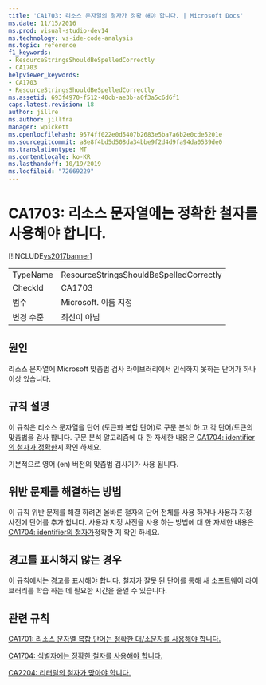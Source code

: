 ```yaml
---
title: 'CA1703: 리소스 문자열의 철자가 정확 해야 합니다. | Microsoft Docs'
ms.date: 11/15/2016
ms.prod: visual-studio-dev14
ms.technology: vs-ide-code-analysis
ms.topic: reference
f1_keywords:
- ResourceStringsShouldBeSpelledCorrectly
- CA1703
helpviewer_keywords:
- CA1703
- ResourceStringsShouldBeSpelledCorrectly
ms.assetid: 693f4970-f512-40cb-ae3b-a0f3a5c6d6f1
caps.latest.revision: 18
author: jillre
ms.author: jillfra
manager: wpickett
ms.openlocfilehash: 9574ff022e0d5407b2683e5ba7a6b2e0cde5201e
ms.sourcegitcommit: a8e8f4bd5d508da34bbe9f2d4d9fa94da0539de0
ms.translationtype: MT
ms.contentlocale: ko-KR
ms.lasthandoff: 10/19/2019
ms.locfileid: "72669229"
---
```

# <a name="ca1703-resource-strings-should-be-spelled-correctly"></a>CA1703: 리소스 문자열에는 정확한 철자를 사용해야 합니다.
[!INCLUDE[vs2017banner](../includes/vs2017banner.md)]

|||
|-|-|
|TypeName|ResourceStringsShouldBeSpelledCorrectly|
|CheckId|CA1703|
|범주|Microsoft. 이름 지정|
|변경 수준|최신이 아님|

## <a name="cause"></a>원인
 리소스 문자열에 Microsoft 맞춤법 검사 라이브러리에서 인식하지 못하는 단어가 하나 이상 있습니다.

## <a name="rule-description"></a>규칙 설명
 이 규칙은 리소스 문자열을 단어 (토큰화 복합 단어)로 구문 분석 하 고 각 단어/토큰의 맞춤법을 검사 합니다. 구문 분석 알고리즘에 대 한 자세한 내용은 [CA1704: identifier의 철자가 정확한](../code-quality/ca1704-identifiers-should-be-spelled-correctly.md)지 확인 하세요.

 기본적으로 영어 (en) 버전의 맞춤법 검사기가 사용 됩니다.

## <a name="how-to-fix-violations"></a>위반 문제를 해결하는 방법
 이 규칙 위반 문제를 해결 하려면 올바른 철자의 단어 전체를 사용 하거나 사용자 지정 사전에 단어를 추가 합니다. 사용자 지정 사전을 사용 하는 방법에 대 한 자세한 내용은 [CA1704: identifier의 철자가](../code-quality/ca1704-identifiers-should-be-spelled-correctly.md)정확한 지 확인 하세요.

## <a name="when-to-suppress-warnings"></a>경고를 표시하지 않는 경우
 이 규칙에서는 경고를 표시해야 합니다. 철자가 잘못 된 단어를 통해 새 소프트웨어 라이브러리를 학습 하는 데 필요한 시간을 줄일 수 있습니다.

## <a name="related-rules"></a>관련 규칙
 [CA1701: 리소스 문자열 복합 단어는 정확한 대/소문자를 사용해야 합니다.](../code-quality/ca1701-resource-string-compound-words-should-be-cased-correctly.md)

 [CA1704: 식별자에는 정확한 철자를 사용해야 합니다.](../code-quality/ca1704-identifiers-should-be-spelled-correctly.md)

 [CA2204: 리터럴의 철자가 맞아야 합니다.](../code-quality/ca2204-literals-should-be-spelled-correctly.md)

